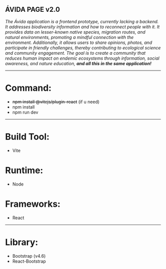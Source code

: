 ## ÁVIDA PAGE v2.0

_The Ávida application is a frontend prototype, currently lacking a backend. It addresses biodiversity information and how to reconnect people with it. It provides data on lesser-known native species, migration routes, and natural environments, promoting a mindful connection with the environment. Additionally, it allows users to share opinions, photos, and participate in friendly challenges, thereby contributing to ecological science and community engagement. The goal is to create a community that reduces human impact on endemic ecosystems through information, social awareness, and nature education, **and all this in the same application!**_

---

# Command:

- ~~npm install @vitejs/plugin-react~~ (if u need)
- npm install
- npm run dev

---

# Build Tool:

- Vite

# Runtime:

- Node

# Frameworks:

- React

---

# Library:

- Bootstrap (v4.6)
- React-Bootstrap
